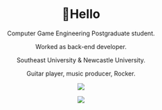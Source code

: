 
<h1 align = "center">👋Hello</h1>
<p align = "center">
Computer Game Engineering Postgraduate student.  
<p align = "center">
Worked as back-end developer.   
<p align = "center">
Southeast University & Newcastle University.  
<p align = "center">
Guitar player, music producer, Rocker.
  
<p align = "center">
<img src = https://spotify-github-profile.vercel.app/api/view?uid=z6yb2wucwsr8jr2cp09ywo5c1&cover_image=true&theme=novatorem&bar_color=c7233c&bar_color_cover=true)/>


<p align = "center">
<img src =
https://github-readme-stats.vercel.app/api/top-langs/?username=DeckardZ46&layout=compact
/>

